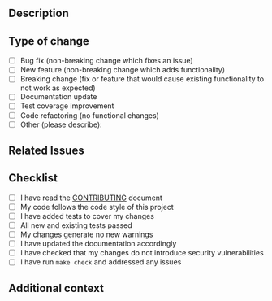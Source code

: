 ## Description

<!-- Please provide a clear and concise description of what your pull request does -->

## Type of change

<!-- Please check the appropriate options -->

- [ ] Bug fix (non-breaking change which fixes an issue)
- [ ] New feature (non-breaking change which adds functionality)
- [ ] Breaking change (fix or feature that would cause existing functionality to not work as expected)
- [ ] Documentation update
- [ ] Test coverage improvement
- [ ] Code refactoring (no functional changes)
- [ ] Other (please describe):

## Related Issues

<!-- Please link to any related issues here using the syntax: "Fixes #123" or "Relates to #123" -->

## Checklist

<!-- Please check all that apply -->

- [ ] I have read the [CONTRIBUTING](../../CONTRIBUTING.md) document
- [ ] My code follows the code style of this project
- [ ] I have added tests to cover my changes
- [ ] All new and existing tests passed
- [ ] My changes generate no new warnings
- [ ] I have updated the documentation accordingly
- [ ] I have checked that my changes do not introduce security vulnerabilities
- [ ] I have run `make check` and addressed any issues

## Additional context

<!-- Add any other context about the pull request here -->
